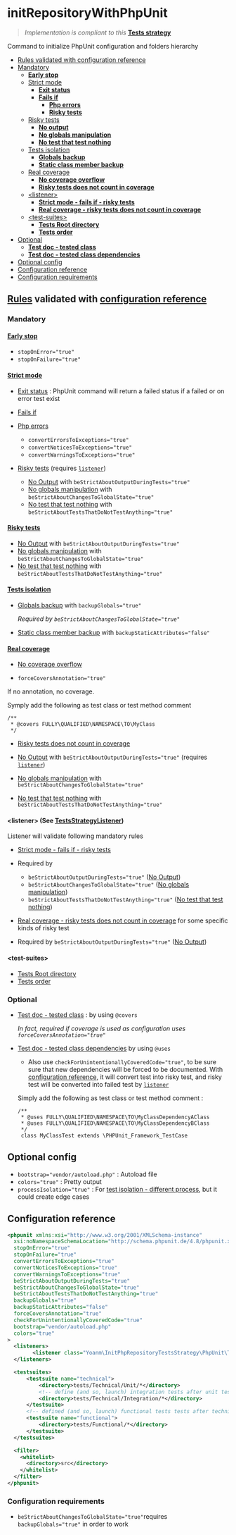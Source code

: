 # initRepositoryWithPhpUnit

> *Implementation is compliant to this* **[Tests strategy](https://github.com/yoanm/Readme/blob/master/TESTS_STRATEGY.md)**

Command to initialize PhpUnit configuration and folders hierarchy

 * [Rules validated with configuration reference](#rules-validated)
  * [Mandatory](#mandatory)
    * [**Early stop**](#mandatory-early-stop)
    * [Strict mode](#mandatory-strict-mode)
      * [**Exit status**](#mandatory-strict-mode-exit-status)
      * [**Fails if**](#mandatory-strict-mode-fails-if)
        * [**Php errors**](#mandatory-strict-mode-fails-if-php-errors)
        * [**Risky tests**](#mandatory-strict-mode-fails-if-risky-tests)
    * [Risky tests](#mandatory-risky-tests)
      * [**No output**](#mandatory-risky-tests-output)
      * [**No globals manipulation**](#mandatory-risky-tests-manipulate-globals)
      * [**No test that test nothing**](#mandatory-risky-tests-test-nothing)
    * [Tests isolation](#mandatory-tests-isolation)
      * [**Globals backup**](#mandatory-tests-isolation-globals)
      * [**Static class member backup**](#mandatory-tests-isolation-static-class-member)
    * [Real coverage](#mandatory-real-coverage)
      * [**No coverage overflow**](#mandatory-real-coverage-overflow)
      * [**Risky tests does not count in coverage**](#mandatory-real-coverage-risky-tests)
    * [\<listener>](#listener)
      * [**Strict mode - fails if - risky tests**](#listener-rule-1)
      * [**Real coverage - risky tests  does not count in coverage**](#listener-rule-2)
    * [\<test-suites>](#test-suites)
      * [**Tests Root directory**](#test-suites-tests-root-directory)
      * [**Tests order**](#test-suites-tests-order)
  * [Optional](#optional)
    * [**Test doc - tested class**](#optional-rule-1)
    * [**Test doc - tested class dependencies**](#optional-rule-2)
 * [Optional config](#optional-config)
 * [Configuration reference](#configuration-reference)
 * [Configuration requirements](#configuration-requirements)

<a name="rules-validated"></a>
## [Rules](https://github.com/yoanm/Readme/blob/master/TESTS_STRATEGY.md#rules) validated with [configuration reference](#configuration-reference)

### Mandatory

<a name="mandatory-early-stop"></a>
#### [Early stop](https://github.com/yoanm/Readme/blob/master/TESTS_STRATEGY.md#rules-early-stop)

* `stopOnError="true"`
* `stopOnFailure="true"`

<a name="mandatory-strict-mode"></a>
#### [Strict mode](https://github.com/yoanm/Readme/blob/master/TESTS_STRATEGY.md#rules-strict-mode)

<a name="mandatory-strict-mode-exit-status"></a>
 * [Exit status](https://github.com/yoanm/Readme/blob/master/TESTS_STRATEGY.md#exit-status) : PhpUnit command will return a failed status if a failed or on error test exist
<a name="mandatory-strict-mode-fails-if"></a>
 * [Fails if](https://github.com/yoanm/Readme/blob/master/TESTS_STRATEGY.md#rules-strict-mode-fails-if)
<a name="mandatory-strict-mode-fails-if-php-errors"></a>
  * [Php errors](https://github.com/yoanm/Readme/blob/master/TESTS_STRATEGY.md#rules-strict-mode-fails-if-php-errors)

    * `convertErrorsToExceptions="true"`
    * `convertNoticesToExceptions="true"`
    * `convertWarningsToExceptions="true"`
<a name="mandatory-strict-mode-fails-if-risky-tests"></a>
  * [Risky tests](https://github.com/yoanm/Readme/blob/master/TESTS_STRATEGY.md#rules-strict-mode-fails-if-risky-tests) (requires [`listener`](#listener))

    * [No Output](https://github.com/yoanm/Readme/blob/master/TESTS_STRATEGY.md#rules-risky-tests-output) with `beStrictAboutOutputDuringTests="true"`
    * [No globals manipulation](https://github.com/yoanm/Readme/blob/master/TESTS_STRATEGY.md#rules-risky-tests-manipulate-globals) with `beStrictAboutChangesToGlobalState="true"`
    * [No test that test nothing](https://github.com/yoanm/Readme/blob/master/TESTS_STRATEGY.md#rules-risky-tests-test-nothing) with `beStrictAboutTestsThatDoNotTestAnything="true"`

<a name="mandatory-risky-tests"></a>
#### [Risky tests](https://github.com/yoanm/Readme/blob/master/TESTS_STRATEGY.md#rules-risky-tests)

<a name="mandatory-risky-tests-output"></a>
 * [No Output](https://github.com/yoanm/Readme/blob/master/TESTS_STRATEGY.md#rules-risky-tests-output) with `beStrictAboutOutputDuringTests="true"` 
<a name="mandatory-risky-tests-manipulate-globals"></a>
 * [No globals manipulation](https://github.com/yoanm/Readme/blob/master/TESTS_STRATEGY.md#rules-risky-tests-manipulate-globals) with `beStrictAboutChangesToGlobalState="true"`
<a name="mandatory-risky-tests-test-nothing"></a>
 * [No test that test nothing](https://github.com/yoanm/Readme/blob/master/TESTS_STRATEGY.md#rules-risky-tests-test-nothing) with `beStrictAboutTestsThatDoNotTestAnything="true"`

<a name="mandatory-tests-isolation"></a>
#### [Tests isolation](https://github.com/yoanm/Readme/blob/master/TESTS_STRATEGY.md#rules-tests-isolation)
    
<a name="mandatory-tests-isolation-globals"></a>
 * [Globals backup](https://github.com/yoanm/Readme/blob/master/TESTS_STRATEGY.md#rules-tests-isolation-globals) with `backupGlobals="true"`
      
   *Required by `beStrictAboutChangesToGlobalState="true"`*

<a name="mandatory-tests-isolation-static-class-member"></a>
 * [Static class member backup](https://github.com/yoanm/Readme/blob/master/TESTS_STRATEGY.md#rules-tests-isolation-static-class-member) with `backupStaticAttributes="false"`
  
<a name="mandatory-real-coverage"></a>
#### [Real coverage](https://github.com/yoanm/Readme/blob/master/TESTS_STRATEGY.md#rules-real-coverage)
    
<a name="mandatory-real-coverage-overflow"></a>
 * [No coverage overflow](https://github.com/yoanm/Readme/blob/master/TESTS_STRATEGY.md#rules-real-coverage-overflow)
      
  * `forceCoversAnnotation="true"`

  If no annotation, no coverage.

  Symply add the following as test class or test method comment

  ```
  /**
   * @covers FULLY\QUALIFIED\NAMESPACE\TO\MyClass
   */
  ```

<a name="mandatory-real-coverage-risky-tests"></a>
 * [Risky tests does not count in coverage](https://github.com/yoanm/Readme/blob/master/TESTS_STRATEGY.md#rules-real-coverage-risky-tests)
    
  * [No Output](https://github.com/yoanm/Readme/blob/master/TESTS_STRATEGY.md#rules-risky-tests-output) with `beStrictAboutOutputDuringTests="true"` (requires [`listener`](#listener))
  * [No globals manipulation](https://github.com/yoanm/Readme/blob/master/TESTS_STRATEGY.md#rules-risky-tests-manipulate-globals) with `beStrictAboutChangesToGlobalState="true"`
  * [No test that test nothing](https://github.com/yoanm/Readme/blob/master/TESTS_STRATEGY.md#rules-risky-tests-test-nothing) with `beStrictAboutTestsThatDoNotTestAnything="true"`

<a name="listener"></a>
#### \<listener> (See [TestsStrategyListener](../src/PhpUnit/TestsStrategyListener.php))
      
Listener will validate following mandatory rules

<a name="listener-rule-1"></a>
 * [Strict mode - fails if - risky tests](https://github.com/yoanm/Readme/blob/master/TESTS_STRATEGY.md#rules-strict-mode-fails-if-risky-tests)

  * Required by 
      
    * `beStrictAboutOutputDuringTests="true"` ([No Output](https://github.com/yoanm/Readme/blob/master/TESTS_STRATEGY.md#rules-risky-tests-output))
    * `beStrictAboutChangesToGlobalState="true"` ([No globals manipulation](https://github.com/yoanm/Readme/blob/master/TESTS_STRATEGY.md#rules-risky-tests-manipulate-globals))
    * `beStrictAboutTestsThatDoNotTestAnything="true"` ([No test that test nothing](https://github.com/yoanm/Readme/blob/master/TESTS_STRATEGY.md#rules-risky-tests-test-nothing))

<a name="listener-rule-2"></a>
 * [Real coverage - risky tests  does not count in coverage](https://github.com/yoanm/Readme/blob/master/TESTS_STRATEGY.md#rules-real-coverage-risky-tests) for some specific kinds of risky test   
      
  * Required by `beStrictAboutOutputDuringTests="true"` ([No Output](https://github.com/yoanm/Readme/blob/master/TESTS_STRATEGY.md#rules-risky-tests-output))
 
<a name="test-suites"></a>
#### \<test-suites>
    
<a name="test-suites-tests-root-directory"></a>
  * [Tests Root directory](https://github.com/yoanm/Readme/blob/master/TESTS_STRATEGY.md#tests-root-directory)
<a name="test-suites-tests-order"></a>
  * [Tests order](https://github.com/yoanm/Readme/blob/master/TESTS_STRATEGY.md#tests-order)

### Optional

<a name="optional-rule-1"></a>
 * [Test doc - tested class](https://github.com/yoanm/Readme/blob/master/TESTS_STRATEGY.md#rules-test-documentation-tested-class-description) : by using `@covers`
      
   *In fact, required if coverage is used as configuration uses `forceCoversAnnotation="true"`*

<a name="optional-rule-2"></a>
 * [Test doc - tested class dependencies](https://github.com/yoanm/Readme/blob/master/TESTS_STRATEGY.md#rules-test-documentation-tested-class-dependencies-description) by using `@uses`
  
    * Also use `checkForUnintentionallyCoveredCode="true"`, to be sure sure that new dependencies will be forced to be documented. With [configuration reference](#configuration-reference), it will convert test into risky test, and risky test will be converted into failed test by [`listener`](#listener)
      
    Simply add the following as test class or test method comment : 
    ```
    /**
     * @uses FULLY\QUALIFIED\NAMESPACE\TO\MyClassDependencyAClass
     * @uses FULLY\QUALIFIED\NAMESPACE\TO\MyClassDependencyBClass
     */
     class MyClassTest extends \PHPUnit_Framework_TestCase
     ```

## Optional config
  
 * `bootstrap="vendor/autoload.php"` : Autoload file
 * `colors="true"` : Pretty output
 * `processIsolation="true"` : For [test isolation - different process](https://github.com/yoanm/Readme/blob/master/TESTS_STRATEGY.md#rules-tests-isolation-different-process), but it could create edge cases
 
## Configuration reference
```xml
<phpunit xmlns:xsi="http://www.w3.org/2001/XMLSchema-instance"
  xsi:noNamespaceSchemaLocation="http://schema.phpunit.de/4.8/phpunit.xsd"
  stopOnError="true"
  stopOnFailure="true"
  convertErrorsToExceptions="true"
  convertNoticesToExceptions="true"
  convertWarningsToExceptions="true"
  beStrictAboutOutputDuringTests="true"
  beStrictAboutChangesToGlobalState="true"
  beStrictAboutTestsThatDoNotTestAnything="true"
  backupGlobals="true"
  backupStaticAttributes="false"
  forceCoversAnnotation="true"
  checkForUnintentionallyCoveredCode="true"
  bootstrap="vendor/autoload.php"
  colors="true"
>
  <listeners>
        <listener class="Yoanm\InitPhpRepositoryTestsStrategy\PhpUnit\TestsStrategyListener"/>
  </listeners>

  <testsuites>
      <testsuite name="technical">
          <directory>tests/Technical/Unit/*</directory>
          <!-- define (and so, launch) integration tests after unit tests => slower than unit tests -->
          <directory>tests/Technical/Integration/*</directory>
      </testsuite>
      <!-- defined (and so, launch) functional tests tests after technical tests => slower than technical tests -->
      <testsuite name="functional">
          <directory>tests/Functional/*</directory>
      </testsuite>
  </testsuites>

  <filter>
    <whitelist>
      <directory>src</directory>
    </whitelist>
  </filter>
</phpunit>
```
### Configuration requirements

  * `beStrictAboutChangesToGlobalState="true"`requires `backupGlobals="true"` in order to work
